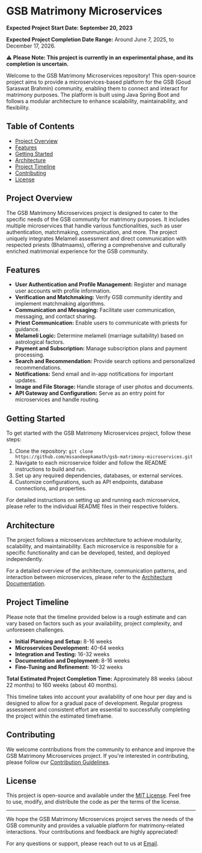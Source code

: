 # GSB Matrimony Microservices

**Expected Project Start Date: September 20, 2023**

**Expected Project Completion Date Range:** Around June 7, 2025, to December 17, 2026.

⚠️ **Please Note: This project is currently in an experimental phase, and its completion is uncertain.**

Welcome to the GSB Matrimony Microservices repository! This open-source project aims to provide a microservices-based platform for the GSB (Goud Saraswat Brahmin) community, enabling them to connect and interact for matrimony purposes. The platform is built using Java Spring Boot and follows a modular architecture to enhance scalability, maintainability, and flexibility.

## Table of Contents

- [Project Overview](#project-overview)
- [Features](#features)
- [Getting Started](#getting-started)
- [Architecture](#architecture)
- [Project Timeline](#project-timeline)
- [Contributing](#contributing)
- [License](#license)

## Project Overview

The GSB Matrimony Microservices project is designed to cater to the specific needs of the GSB community for matrimony purposes. It includes multiple microservices that handle various functionalities, such as user authentication, matchmaking, communication, and more. The project uniquely integrates Melameli assessment and direct communication with respected priests (Bhatmaams), offering a comprehensive and culturally enriched matrimonial experience for the GSB community.

## Features

- **User Authentication and Profile Management:** Register and manage user accounts with profile information.
- **Verification and Matchmaking:** Verify GSB community identity and implement matchmaking algorithms.
- **Communication and Messaging:** Facilitate user communication, messaging, and contact sharing.
- **Priest Communication:** Enable users to communicate with priests for guidance.
- **Melameli Logic:** Determine melameli (marriage suitability) based on astrological factors.
- **Payment and Subscription:** Manage subscription plans and payment processing.
- **Search and Recommendation:** Provide search options and personalized recommendations.
- **Notifications:** Send email and in-app notifications for important updates.
- **Image and File Storage:** Handle storage of user photos and documents.
- **API Gateway and Configuration:** Serve as an entry point for microservices and handle routing.

## Getting Started

To get started with the GSB Matrimony Microservices project, follow these steps:

1. Clone the repository: `git clone https://github.com/mssandeepkamath/gsb-matrimony-microservices.git`
2. Navigate to each microservice folder and follow the README instructions to build and run.
3. Set up any required dependencies, databases, or external services.
4. Customize configurations, such as API endpoints, database connections, and properties.

For detailed instructions on setting up and running each microservice, please refer to the individual README files in their respective folders.

## Architecture

The project follows a microservices architecture to achieve modularity, scalability, and maintainability. Each microservice is responsible for a specific functionality and can be developed, tested, and deployed independently.

For a detailed overview of the architecture, communication patterns, and interaction between microservices, please refer to the [Architecture Documentation](/ARCHITECTURE.md).

## Project Timeline

Please note that the timeline provided below is a rough estimate and can vary based on factors such as your availability, project complexity, and unforeseen challenges.

- **Initial Planning and Setup:** 8-16 weeks
- **Microservices Development:** 40-64 weeks
- **Integration and Testing:** 16-32 weeks
- **Documentation and Deployment:** 8-16 weeks
- **Fine-Tuning and Refinement:** 16-32 weeks

**Total Estimated Project Completion Time:** Approximately 88 weeks (about 22 months) to 160 weeks (about 40 months).

This timeline takes into account your availability of one hour per day and is designed to allow for a gradual pace of development. Regular progress assessment and consistent effort are essential to successfully completing the project within the estimated timeframe.

## Contributing

We welcome contributions from the community to enhance and improve the GSB Matrimony Microservices project. If you're interested in contributing, please follow our [Contribution Guidelines](CONTRIBUTING.md).

## License

This project is open-source and available under the [MIT License](LICENSE). Feel free to use, modify, and distribute the code as per the terms of the license.

---

We hope the GSB Matrimony Microservices project serves the needs of the GSB community and provides a valuable platform for matrimony-related interactions. Your contributions and feedback are highly appreciated!

For any questions or support, please reach out to us at [Email](mailto:msandeepcip@gmail.com).

